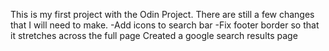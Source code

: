 This is my first project with the Odin Project. There are still a few changes that I will need to make.
-Add icons to search bar
-Fix footer border so that it stretches across the full page
Created a google search results page
